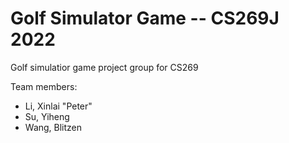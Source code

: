 # Golf Simulator Game -- CS269J 2022
Golf simulatior game project group for CS269

Team members:

* Li, Xinlai "Peter"
* Su, Yiheng
* Wang, Blitzen
